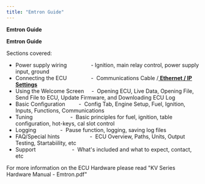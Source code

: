 ```yaml
---
title: "Emtron Guide"
---
```


**Emtron Guide**&nbsp;


**Emtron Guide**


Sections covered:


* Power supply wiring&nbsp; &nbsp; &nbsp; &nbsp; &nbsp; &nbsp; &nbsp; &nbsp; - Ignition, main relay control, power supply input, ground
* Connecting the ECU&nbsp; &nbsp; &nbsp; &nbsp; &nbsp; &nbsp; &nbsp; &nbsp; -&nbsp; Communications Cable /[ **Ethernet / IP Settings**](<EthernetConnection.md>)
* Using the Welcome Screen &nbsp; &nbsp; -&nbsp; Opening ECU, Live Data, Opening File, Send File to ECU, Update Firmware, and Downloading ECU Log &nbsp;
* Basic Configuration &nbsp; &nbsp; &nbsp; &nbsp; -&nbsp; Config Tab, Engine Setup, Fuel, Ignition, Inputs, Functions, Communications&nbsp;
* Tuning &nbsp; &nbsp; &nbsp; &nbsp; &nbsp; &nbsp; &nbsp; &nbsp; &nbsp; &nbsp; &nbsp; &nbsp; -&nbsp; Basic principles for fuel, ignition, table configuration, hot-keys, cal slot control
* Logging&nbsp; &nbsp; &nbsp; &nbsp; &nbsp; &nbsp; &nbsp; &nbsp; -&nbsp; Pause function, logging, saving log files
* FAQ/Special hints&nbsp; &nbsp; &nbsp; &nbsp; &nbsp; &nbsp; &nbsp; &nbsp; &nbsp; &nbsp; -&nbsp; ECU Overview, Paths, Units, Output Testing, Startabiility, etc
* Support&nbsp; &nbsp; &nbsp; &nbsp; &nbsp; &nbsp; &nbsp; &nbsp; &nbsp; &nbsp; &nbsp; &nbsp; -&nbsp; What's included and what to expect, contact, etc



For more information on the ECU Hardware please read "KV Series Hardware Manual - Emtron.pdf"&nbsp;




